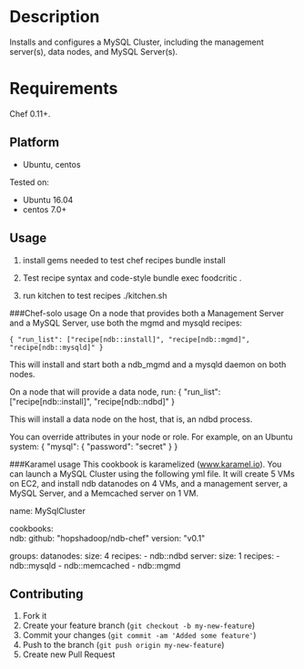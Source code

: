 Description
===========

Installs and configures a MySQL Cluster, including the management server(s), data nodes, and MySQL Server(s).

Requirements
============
Chef 0.11+.

Platform
--------
* Ubuntu, centos


Tested on:
* Ubuntu 16.04
* centos 7.0+


Usage
--------

1. install gems needed to test chef recipes
bundle install

2. Test recipe syntax and code-style
bundle exec foodcritic .

3. run kitchen to test recipes
./kitchen.sh

###Chef-solo usage
On a node that provides both a Management Server and a MySQL Server, use both the mgmd and mysqld recipes:

    { "run_list": ["recipe[ndb::install]", "recipe[ndb::mgmd]", "recipe[ndb::mysqld]" }

This will install and start both a ndb_mgmd and a mysqld daemon on both nodes.

On a node that will provide a data node, run:
    { "run_list": ["recipe[ndb::install]", "recipe[ndb::ndbd]" }

This will install a data node on the host, that is, an ndbd process.

You can override attributes in your node or role.
For example, on an Ubuntu system:
    {
      "mysql": {
        "password": "secret"
      }
    }

###Karamel usage
This cookbook is karamelized (www.karamel.io). 
You can launch a MySQL Cluster using the following yml file. It will create 5 VMs on EC2, and install ndb datanodes on 4 VMs, and a management server, a MySQL Server, and a Memcached server on 1 VM.

name: MySqlCluster                                                             

cookbooks:                                                                      
  ndb:
    github: "hopshadoop/ndb-chef"
    version: "v0.1"
    
groups: 
  datanodes:
    size: 4 
    recipes: 
        - ndb::ndbd
  server:
    size: 1 
    recipes: 
        - ndb::mysqld
        - ndb::memcached
        - ndb::mgmd



## Contributing

1. Fork it
2. Create your feature branch (`git checkout -b my-new-feature`)
3. Commit your changes (`git commit -am 'Added some feature'`)
4. Push to the branch (`git push origin my-new-feature`)
5. Create new Pull Request
